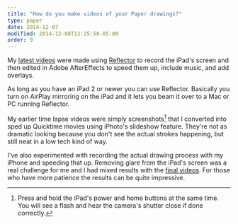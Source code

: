 ```yaml
---
title: "How do you make videos of your Paper drawings?"
type: paper
date: 2014-12-07
modified: 2014-12-08T12:25:58-05:00
order: 9
---
```


My [latest videos](https://www.youtube.com/playlist?list=PLaLqP2ipMLc6UugVLyTwWTiFtmmZzj7ao) were made using [Reflector](http://www.airsquirrels.com/reflector/) to record the iPad's screen and then edited in Adobe AfterEffects to speed them up, include music, and add overlays.

As long as you have an iPad 2 or newer you can use Reflector. Basically you turn on AirPlay mirroring on the iPad and it lets you beam it over to a Mac or PC running Reflector.

My earlier time lapse videos were simply screenshots[^screenshot] that I converted into sped up Quicktime movies using iPhoto's slideshow feature. They're not as dramatic looking because you don't see the actual strokes happening, but still neat in a low tech kind of way.

[^screenshot]: Press and hold the iPad's power and home buttons at the same time. You will see a flash and hear the camera's shutter close if done correctly.

I've also experimented with recording the actual drawing process with my iPhone and speeding that up. Removing glare from the iPad's screen was a real challenge for me and I had mixed results with the [final videos](https://www.youtube.com/watch?v=JqVzqVG0e5g&index=8&list=PLaLqP2ipMLc6UugVLyTwWTiFtmmZzj7ao). For those who have more patience the results can be quite impressive.
